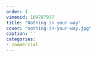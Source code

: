 ```yaml
---
order: 1
vimeoid: 109787937
title: "Nothing in your way"
cover: "nothing-in-your-way.jpg"
caption: ''
categories:
- commercial
---
```


